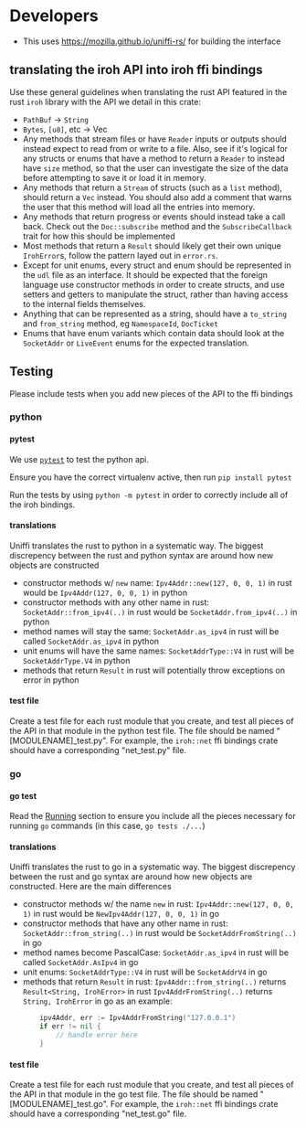 # Developers

- This uses https://mozilla.github.io/uniffi-rs/ for building the interface

## translating the iroh API into iroh ffi bindings
Use these general guidelines when translating the rust API featured in the rust
`iroh` library with the API we detail in this crate:
- `PathBuf` -> `String`
- `Bytes`, `[u8]`, etc -> Vec<u8>
- Any methods that stream files or have `Reader` inputs or outputs should instead expect to read from or write to a file. Also, see if it's logical for any structs or enums that have a method to return a `Reader` to instead have `size` method, so that the user can investigate the size of the data before attempting to save it or load it in memory.
- Any methods that return a `Stream` of structs (such as a `list` method), should return a `Vec` instead. You should also add a comment that warns the user that this method will load all the entries into memory.
- Any methods that return progress or events should instead take a call back. Check out the `Doc::subscribe` method and the `SubscribeCallback` trait for how this should be implemented
- Most methods that return a `Result` should likely get their own unique `IrohError`s, follow the pattern layed out in `error.rs`.
- Except for unit enums, every struct and enum should be represented in the `udl` file as an interface. It should be expected that the foreign language use constructor methods in order to create structs, and use setters and getters to manipulate the struct, rather than having access to the internal fields themselves.
- Anything that can be represented as a string, should have a `to_string` and `from_string` method, eg `NamespaceId`, `DocTicket`
- Enums that have enum variants which contain data should look at the `SocketAddr` or `LiveEvent` enums for the expected translation.

## Testing
Please include tests when you add new pieces of the API to the ffi bindings

### python

#### pytest
We use [`pytest`](https://docs.pytest.org/en/7.1.x/contents.html) to test the python api.

Ensure you have the correct virtualenv active, then run `pip install pytest`

Run the tests by using `python -m pytest` in order to correctly include all of the iroh bindings.

#### translations
Uniffi translates the rust to python in a systematic way. The biggest discrepency between the rust and python syntax are around how new objects are constructed

- constructor methods w/ `new` name:
    `Ipv4Addr::new(127, 0, 0, 1)` in rust would be `Ipv4Addr(127, 0, 0, 1)` in python
- constructor methods with any other name in rust:
    `SocketAddr::from_ipv4(..)` in rust would be `SocketAddr.from_ipv4(..)` in python
- method names will stay the same:
     `SocketAddr.as_ipv4` in rust will be called `SocketAddr.as_ipv4` in python
- unit enums will have the same names:
    `SocketAddrType::V4` in rust will be `SocketAddrType.V4` in python
- methods that return `Result` in rust will potentially throw exceptions on error in python

#### test file
Create a test file for each rust module that you create, and test all pieces of the API in that module in the python test file. The file should be named "[MODULENAME]\_test.py". For example, the `iroh::net` ffi bindings crate should have a corresponding "net\_test.py" file. 

### go 

#### go test 
Read the [Running](#running) section to ensure you include all the pieces necessary for running `go` commands (in this case, `go tests ./...`)

#### translations
Uniffi translates the rust to go in a systematic way. The biggest discrepency between the rust and go syntax are around how new objects are constructed. Here are the main differences

- constructor methods w/ the name `new` in rust:
    `Ipv4Addr::new(127, 0, 0, 1)` in rust would be `NewIpv4Addr(127, 0, 0, 1)` in go
- constructor methods that have any other name in rust:
    `SocketAddr::from_string(..)` in rust would be `SocketAddrFromString(..)` in go
- method names become PascalCase:
    `SocketAddr.as_ipv4` in rust will be called `SocketAddr.AsIpv4` in go 
- unit enums: 
    `SocketAddrType::V4` in rust will be `SocketAddrV4` in go 
- methods that return `Result` in rust:
    `Ipv4Addr::from_string(..)` returns `Result<String, IrohError>` in rust
    `Ipv4AddrFromString(..)` returns `String, IrohError` in go
    as an example:
    ```go
        ipv4Addr, err := Ipv4AddrFromString("127.0.0.1")
        if err != nil {
            // handle error here
        }
    ```

#### test file
Create a test file for each rust module that you create, and test all pieces of the API in that module in the go test file. The file should be named "[MODULENAME]\_test.go". For example, the `iroh::net` ffi bindings crate should have a corresponding "net\_test.go" file. 




